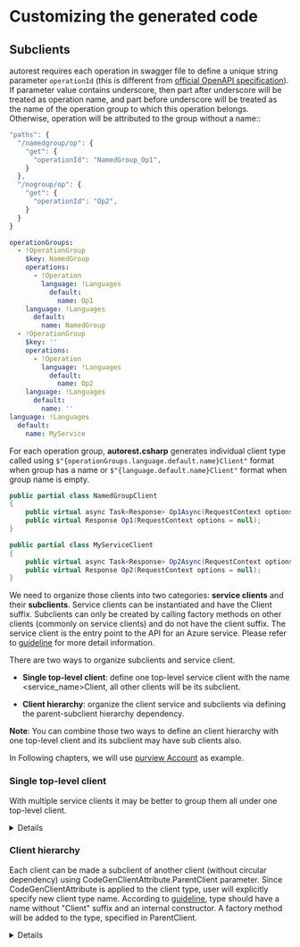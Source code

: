 # Customizing the generated code

## Subclients

autorest requires each operation in swagger file to define a unique string parameter `operationId` (this is different from [official OpenAPI specification](https://swagger.io/docs/specification/paths-and-operations/#operationId)). If parameter value contains underscore, then part after underscore will be treated as operation name, and part before underscore will be treated as the name of the operation group to which this operation belongs. Otherwise, operation will be attributed to the group without a name::

```js
"paths": {
  "/namedgroup/op": {
    "get": {
      "operationId": "NamedGroup_Op1",
    }
  },
  "/nogroup/op": {
    "get": {
      "operationId": "Op2",
    }
  }
}
```

```yaml
operationGroups:
  - !OperationGroup 
    $key: NamedGroup
    operations:
      - !Operation 
        language: !Languages 
          default:
            name: Op1
    language: !Languages 
      default:
        name: NamedGroup
  - !OperationGroup 
    $key: ''
    operations:
      - !Operation 
        language: !Languages 
          default:
            name: Op2
    language: !Languages 
      default:
        name: ''
language: !Languages 
  default:
    name: MyService
```

For each operation group, **autorest.csharp** generates individual client type called using `$"{operationGroups.language.default.name}Client"` format when group has a name or `$"{language.default.name}Client"` format when group name is empty.

```cs
public partial class NamedGroupClient
{
    public virtual async Task<Response> Op1Async(RequestContext options = null);
    public virtual Response Op1(RequestContext options = null);
}
```
```cs
public partial class MyServiceClient
{
    public virtual async Task<Response> Op2Async(RequestContext options = null);
    public virtual Response Op2(RequestContext options = null);
}
```

We need to organize those clients into two categories: **service clients** and their **subclients**. Service clients can be instantiated and have the Client suffix. Subclients can only be created by calling factory methods on other clients (commonly on service clients) and do not have the client suffix. The service client is the entry point to the API for an Azure service. Please refer to [guideline](https://azure.github.io/azure-sdk/dotnet_introduction.html#dotnet-subclients) for more detail information.

There are two ways to organize subclients and service client.

- **Single top-level client**: define one top-level service client with the name <service_name>Client, all other clients will be its subclient.

- **Client hierarchy**: organize the client service and subclients via defining the parent-subclient hierarchy dependency.

**Note**: You can combine those two ways to define an client hierarchy with one top-level client and its subclient may have sub clients also.

In Following chapters, we will use [purview Account](https://github.com/Azure/azure-rest-api-specs/blob/b2bddfe2e59b5b14e559e0433b6e6d057bcff95d/specification/purview/data-plane/Azure.Analytics.Purview.Account/preview/2019-11-01-preview/account.json) as example.

### Single top-level client

With multiple service clients it may be better to group them all under one top-level client.

<details>

**Generated code before:**

``` C#
//Generated\AccountsClient.cs
namespace Azure.Analytics.Purview.Account
{
    public partial class AccountsClient
    {
        public AccountsClient(string endpoint, TokenCredential credential, PurviewAccountClientOptions options = null){}
    }
}

//Generated\CollectionsClient.cs
namespace Azure.Analytics.Purview.Account
{
    public partial class CollectionsClient
    {
        public CollectionsClient(string endpoint, TokenCredential credential, PurviewAccountClientOptions options = null){}
    }
}

//Generated\ResourceSetRulesClient.cs
namespace Azure.Analytics.Purview.Account
{
    public partial class ResourceSetRulesClient
    {
        public ResourceSetRulesClient(string endpoint, TokenCredential credential, PurviewAccountClientOptions options = null){}
    }
}
```

**Add customize configuration (set single-top-level-client):**

``` md
### AutoRest Configuration
> see https://aka.ms/autorest

``` yaml
namespace: Azure.Service.SubClients
input-file: $(this-folder)/SubClients.json
data-plane: true
security: AzureKey
security-header-name: Fake-Subscription-Key
single-top-level-client: true
```

**Generated code after:**

``` diff
//Add Top-level-client as service client, Generated\PurviewAccountClient.cs
namespace Azure.Analytics.Purview.Account
{
+   public partial class PurviewAccountClient
    {
        private static readonly string[] AuthorizationScopes = new string[] { "https://purview.azure.net/.default" };
        private readonly TokenCredential _tokenCredential;
        private readonly HttpPipeline _pipeline;

        /// <summary> The ClientDiagnostics is used to provide tracing support for the client library. </summary>
        internal ClientDiagnostics ClientDiagnostics { get; }

        /// <summary> The HTTP pipeline for sending and receiving REST requests and responses. </summary>
        public virtual HttpPipeline Pipeline => _pipeline;

        /// <summary> Initializes a new instance of PurviewAccountClient for mocking. </summary>
        protected PurviewAccountClient()
        {
        }

        /// <summary> Initializes a new instance of PurviewAccountClient. </summary>
        /// <param name="credential"> A credential used to authenticate to an Azure Service. </param>
        /// <param name="options"> The options for configuring the client. </param>
        /// <exception cref="ArgumentNullException"> <paramref name="credential"/> is null. </exception>
        public PurviewAccountClient(TokenCredential credential, PurviewAccountClientOptions options = null)
        {
            Argument.AssertNotNull(credential, nameof(credential));
            options ??= new PurviewAccountClientOptions();

            ClientDiagnostics = new ClientDiagnostics(options);
            _tokenCredential = credential;
            _pipeline = HttpPipelineBuilder.Build(options, Array.Empty<HttpPipelinePolicy>(), new HttpPipelinePolicy[] { new BearerTokenAuthenticationPolicy(_tokenCredential, AuthorizationScopes) }, new ResponseClassifier());
        }

        /// <summary> Initializes a new instance of Accounts. </summary>
        /// <param name="endpoint"> The account endpoint of your Purview account. Example: https://{accountName}.purview.azure.com/account/. </param>
        /// <param name="apiVersion"> Api Version. </param>
        /// <exception cref="ArgumentNullException"> <paramref name="endpoint"/> or <paramref name="apiVersion"/> is null. </exception>
        public virtual Accounts GetAccountsClient(string endpoint, string apiVersion = "2019-11-01-preview")
        {
            Argument.AssertNotNull(endpoint, nameof(endpoint));
            Argument.AssertNotNull(apiVersion, nameof(apiVersion));

            return new Accounts(ClientDiagnostics, _pipeline, _tokenCredential, endpoint, apiVersion);
        }

        /// <summary> Initializes a new instance of Collections. </summary>
        /// <param name="endpoint"> The account endpoint of your Purview account. Example: https://{accountName}.purview.azure.com/account/. </param>
        /// <param name="apiVersion"> Api Version. </param>
        /// <exception cref="ArgumentNullException"> <paramref name="endpoint"/> or <paramref name="apiVersion"/> is null. </exception>
        public virtual Collections GetCollectionsClient(string endpoint, string apiVersion = "2019-11-01-preview")
        {
            Argument.AssertNotNull(endpoint, nameof(endpoint));
            Argument.AssertNotNull(apiVersion, nameof(apiVersion));

            return new Collections(ClientDiagnostics, _pipeline, _tokenCredential, endpoint, apiVersion);
        }

        /// <summary> Initializes a new instance of ResourceSetRules. </summary>
        /// <param name="endpoint"> The account endpoint of your Purview account. Example: https://{accountName}.purview.azure.com/account/. </param>
        /// <param name="apiVersion"> Api Version. </param>
        /// <exception cref="ArgumentNullException"> <paramref name="endpoint"/> or <paramref name="apiVersion"/> is null. </exception>
        public virtual ResourceSetRules GetResourceSetRulesClient(string endpoint, string apiVersion = "2019-11-01-preview")
        {
            Argument.AssertNotNull(endpoint, nameof(endpoint));
            Argument.AssertNotNull(apiVersion, nameof(apiVersion));

            return new ResourceSetRules(ClientDiagnostics, _pipeline, _tokenCredential, endpoint, apiVersion);
        }
    }
}

// SubClient: Accounts Generated\Accounts.cs
namespace Azure.Analytics.Purview.Account
{
-   public partial class AccountsClient
+   public partial class Accounts
    {
-       protected AccountsClient(){}
+       protected Accounts(){}
-       public AccountsClient(string endpoint, TokenCredential credential, PurviewAccountClientOptions options = null){}
+       internal Accounts(ClientDiagnostics clientDiagnostics, HttpPipeline pipeline, TokenCredential tokenCredential, string endpoint, string apiVersion)
    }
}

//subclient: Collections Generated\Collections.cs
namespace Azure.Analytics.Purview.Account
{
-   public partial class CollectionsClient
+   public partial class Collections
    {
-       protected CollectionsClient()
+       protected Collections()
-       public CollectionsClient(string endpoint, TokenCredential credential, PurviewAccountClientOptions options = null){}
+       internal Collections(ClientDiagnostics clientDiagnostics, HttpPipeline pipeline, TokenCredential tokenCredential, string endpoint, string apiVersion) {}
    }
}

//subclient: ResourceSetRules Generated\ResourceSetRules.cs
namespace Azure.Analytics.Purview.Account
{
-   public partial class ResourceSetRulesClient
+   public partial class ResourceSetRules
    {
-       protected ResourceSetRulesClient()
+       protected ResourceSetRules()
-       public ResourceSetRulesClient(string endpoint, TokenCredential credential, PurviewAccountClientOptions options = null){}
+       internal ResourceSetRules(ClientDiagnostics clientDiagnostics, HttpPipeline pipeline, TokenCredential tokenCredential, string endpoint, string apiVersion) {}
    }
}

```

</details>

### Client hierarchy

Each client can be made a subclient of another client (without circular dependency) using CodeGenClientAttribute.ParentClient parameter.
Since CodeGenClientAttribute is applied to the client type, user will explicitly specify new client type name. According to [guideline](https://azure.github.io/azure-sdk/dotnet_introduction.html#dotnet-subclients), type should have a name without "Client" suffix and an internal constructor. A factory method will be added to the type, specified in ParentClient.

<details>

**Generated code before:**

``` C#
//Generated\AccountsClient.cs
namespace Azure.Analytics.Purview.Account
{
    public partial class AccountsClient
    {
        public AccountsClient(string endpoint, TokenCredential credential, PurviewAccountClientOptions options = null){}
    }
}

//Generated\CollectionsClient.cs
namespace Azure.Analytics.Purview.Account
{
    public partial class CollectionsClient
    {
        public CollectionsClient(string endpoint, TokenCredential credential, PurviewAccountClientOptions options = null){}
    }
}

//Generated\ResourceSetRulesClient.cs
namespace Azure.Analytics.Purview.Account
{
    public partial class ResourceSetRulesClient
    {
        public ResourceSetRulesClient(string endpoint, TokenCredential credential, PurviewAccountClientOptions options = null){}
    }
}
```

**Add client hierarchy customization (Customizations.cs):**

```C#

//Customizations.cs
using Azure.Core;

namespace Azure.Analytics.Purview.Account
{
    [CodeGenClient("CollectionsClient", ParentClient = typeof(AccountsClient))]
    public partial class Collections { }
    [CodeGenClient("ResourceSetRulesClient", ParentClient = typeof(AccountsClient))]
    public partial class ResourceSetRules { }
}
```

**Generated code after:**

```diff
namespace Azure.Analytics.Purview.Account
{
-   public partial class PurviewAccountClientOptions : ClientOptions
+   public partial class AccountsClientOptions : ClientOptions
}
//Promote Parent client to service client: AccountsClient Generated\AccountsClient.cs
namespace Azure.Analytics.Purview.Account
{
    public partial class AccountsClient
    {
-        public AccountsClient(string endpoint, TokenCredential credential, PurviewAccountClientOptions options = null){}
+        public AccountsClient(string endpoint, TokenCredential credential, AccountsClientOptions options = null){}

+
+        /// <summary> Initializes a new instance of Client2. </summary>
+        public virtual Collections GetCollectionsClient()
+        { }
+
+        public virtual ResourceSetRules GetResourceSetRulesClient()
+        { }
    }
}

//Subclient Collections: Client2 Generated\Collections.cs
namespace Azure.Analytics.Purview.Account
{
-   public partial class CollectionsClient
+   public partial class Collections
    {
-       protected CollectionsClient(){}
+       protected Collections(){}
-       public CollectionsClient(string endpoint, TokenCredential credential, PurviewAccountClientOptions options = null){}
+       internal Collections(ClientDiagnostics clientDiagnostics, HttpPipeline pipeline, TokenCredential tokenCredential, string endpoint, string apiVersion){}
    }
}

//Subclient ResourceSetRules: Client2 Generated\ResourceSetRules.cs
namespace Azure.Analytics.Purview.Account
{
-   public partial class ResourceSetRulesClient
+   public partial class ResourceSetRules
    {
-       protected ResourceSetRulesClient(){}
+       protected ResourceSetRules(){}
-       public ResourceSetRulesClient(string endpoint, TokenCredential credential, PurviewAccountClientOptions options = null){}
+       internal ResourceSetRules(ClientDiagnostics clientDiagnostics, HttpPipeline pipeline, TokenCredential tokenCredential, string endpoint, string apiVersion){}
    }
}

```

</details>
